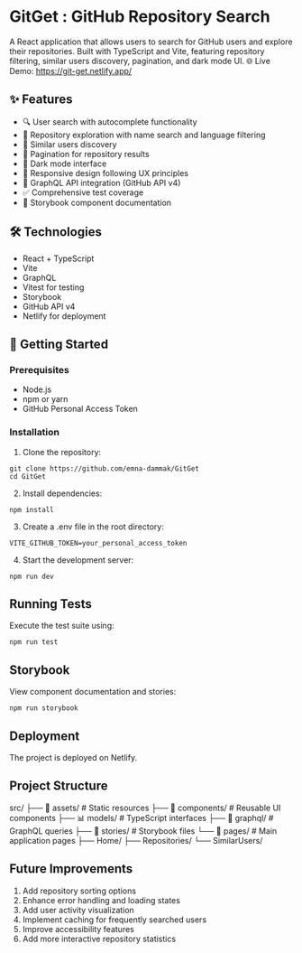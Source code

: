 # GitGet : GitHub Repository Search
A React application that allows users to search for GitHub users and explore their repositories. Built with TypeScript and Vite, featuring repository filtering, similar users discovery, pagination, and dark mode UI.
🌐 Live Demo: https://git-get.netlify.app/

## ✨ Features
- 🔍 User search with autocomplete functionality
- 🔎 Repository exploration with name search and language filtering
- 👥 Similar users discovery
- 📄 Pagination for repository results
- 🌙 Dark mode interface
- 📱 Responsive design following UX principles
- 🚀 GraphQL API integration (GitHub API v4)
- ✅ Comprehensive test coverage
- 📖 Storybook component documentation
## 🛠️ Technologies
- React + TypeScript
- Vite
- GraphQL
- Vitest for testing
- Storybook
- GitHub API v4
- Netlify for deployment
## 🚀 Getting Started
### Prerequisites
- Node.js
- npm or yarn
- GitHub Personal Access Token
### Installation
1. Clone the repository:
```console
git clone https://github.com/emna-dammak/GitGet
cd GitGet
```
2. Install dependencies:
```console
npm install
```
3. Create a .env file in the root directory:
```.env
VITE_GITHUB_TOKEN=your_personal_access_token
```
4. Start the development server:
```console
npm run dev
```
## Running Tests
Execute the test suite using:
```console
npm run test
```
## Storybook
View component documentation and stories:
```console
npm run storybook
```
## Deployment
The project is deployed on Netlify.
## Project Structure

src/
├── 📂 assets/      # Static resources
├── 🧩 components/  # Reusable UI components
├── 📊 models/      # TypeScript interfaces
├── 📡 graphql/     # GraphQL queries
├── 📖 stories/     # Storybook files
└── 📱 pages/       # Main application pages
    ├── Home/
    ├── Repositories/
    └── SimilarUsers/

## Future Improvements
1. Add repository sorting options
2. Enhance error handling and loading states
3. Add user activity visualization
4. Implement caching for frequently searched users
5. Improve accessibility features
6. Add more interactive repository statistics
